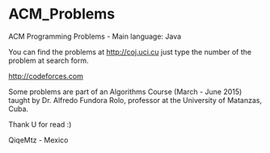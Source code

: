 # ACM_Problems

ACM Programming Problems - Main language: Java

You can find the problems at http://coj.uci.cu just type the number of the problem at search form.

http://codeforces.com

Some problems are part of an Algorithms Course (March - June 2015) taught by Dr. Alfredo Fundora Rolo, professor at the University of Matanzas, Cuba.


Thank U for read :)

QiqeMtz - Mexico
